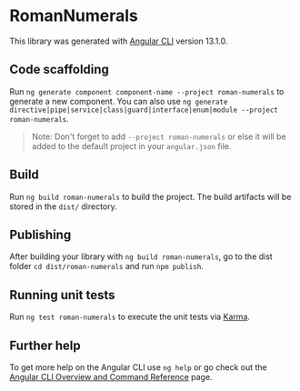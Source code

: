 # RomanNumerals

This library was generated with [Angular CLI](https://github.com/angular/angular-cli) version 13.1.0.

## Code scaffolding

Run `ng generate component component-name --project roman-numerals` to generate a new component. You can also use `ng generate directive|pipe|service|class|guard|interface|enum|module --project roman-numerals`.
> Note: Don't forget to add `--project roman-numerals` or else it will be added to the default project in your `angular.json` file. 

## Build

Run `ng build roman-numerals` to build the project. The build artifacts will be stored in the `dist/` directory.

## Publishing

After building your library with `ng build roman-numerals`, go to the dist folder `cd dist/roman-numerals` and run `npm publish`.

## Running unit tests

Run `ng test roman-numerals` to execute the unit tests via [Karma](https://karma-runner.github.io).

## Further help

To get more help on the Angular CLI use `ng help` or go check out the [Angular CLI Overview and Command Reference](https://angular.io/cli) page.
